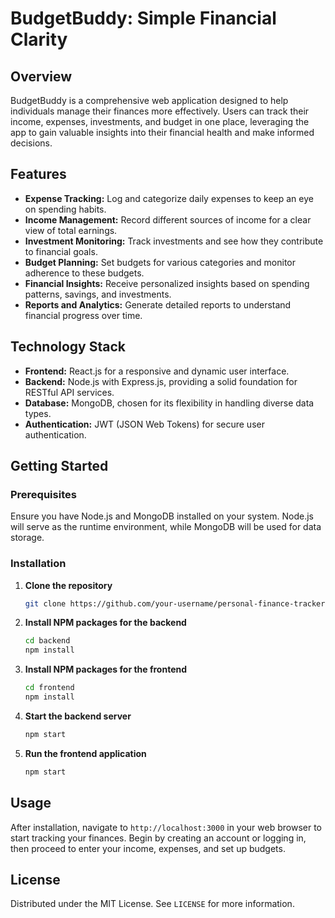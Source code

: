 # BudgetBuddy: Simple Financial Clarity

## Overview
BudgetBuddy is a comprehensive web application designed to help individuals manage their finances more effectively. Users can track their income, expenses, investments, and budget in one place, leveraging the app to gain valuable insights into their financial health and make informed decisions.

## Features
- **Expense Tracking:** Log and categorize daily expenses to keep an eye on spending habits.
- **Income Management:** Record different sources of income for a clear view of total earnings.
- **Investment Monitoring:** Track investments and see how they contribute to financial goals.
- **Budget Planning:** Set budgets for various categories and monitor adherence to these budgets.
- **Financial Insights:** Receive personalized insights based on spending patterns, savings, and investments.
- **Reports and Analytics:** Generate detailed reports to understand financial progress over time.

## Technology Stack
- **Frontend:** React.js for a responsive and dynamic user interface.
- **Backend:** Node.js with Express.js, providing a solid foundation for RESTful API services.
- **Database:** MongoDB, chosen for its flexibility in handling diverse data types.
- **Authentication:** JWT (JSON Web Tokens) for secure user authentication.

## Getting Started

### Prerequisites
Ensure you have Node.js and MongoDB installed on your system. Node.js will serve as the runtime environment, while MongoDB will be used for data storage.

### Installation
1. **Clone the repository**
   ```sh
   git clone https://github.com/your-username/personal-finance-tracker.git
   ```
2. **Install NPM packages for the backend**
   ```sh
   cd backend
   npm install
   ```
3. **Install NPM packages for the frontend**
   ```sh
   cd frontend
   npm install
   ```
4. **Start the backend server**
   ```sh
   npm start
   ```
5. **Run the frontend application**
   ```sh
   npm start
   ```

## Usage
After installation, navigate to `http://localhost:3000` in your web browser to start tracking your finances. Begin by creating an account or logging in, then proceed to enter your income, expenses, and set up budgets.

## License
Distributed under the MIT License. See `LICENSE` for more information.
